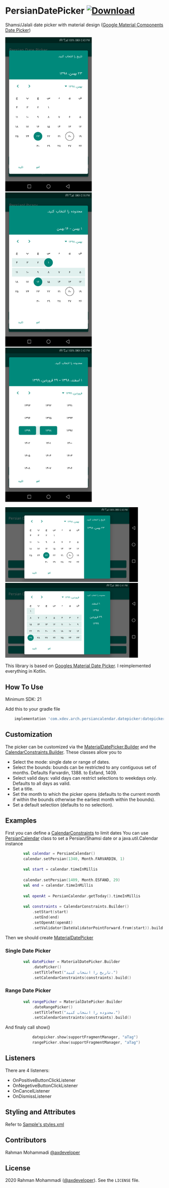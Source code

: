 # PersianDatePicker [ ![Download](https://api.bintray.com/packages/xdeveloper/PersianDatePicker/com.xdev.arch.persiancalendar.datepicker/images/download.svg) ](https://bintray.com/xdeveloper/PersianDatePicker/com.xdev.arch.persiancalendar.datepicker/_latestVersion)
Shamsi/Jalali date picker with material design ([Google Material Components Date Picker](https://github.com/material-components/material-components-android))

<p>
<img src="screenshots/date_picker_portrait.png" alt="Single Selection Demo Portrait" width="275"/>&emsp;
<img src="screenshots/range_picker_portrait.png" alt="Range Selection Demo Portrait" width="275"/>&emsp;
<img src="screenshots/range_picker_year_portrait.png" alt="Range Selection Year Demo Portrait" width="275"/>
</p>

<p>
<img src="screenshots/date_picker_land.png" alt="Single Selection Demo Land" width="422" />&emsp;
<img src="screenshots/range_picker_land.png" alt="Range Selection Demo Land" width="422" />
</p>

This library is based on [Googles Material Date Picker](https://github.com/material-components/material-components-android).
I reimplemented everything in Kotlin.

## How To Use
Minimum SDK: 21

Add this to your gradle file
```groovy
    implementation 'com.xdev.arch.persiancalendar.datepicker:datepicker:0.2.0'
```

## Customization
The picker can be customized via the [MaterialDatePicker.Builder](https://github.com/axdeveloper/PersianDatePicker/blob/master/persiancalendar/src/main/java/com/xdev/arch/persiancalendar/datepicker/MaterialDatePicker.kt)
and the
[CalendarConstraints.Builder](https://github.com/axdeveloper/PersianDatePicker/blob/master/persiancalendar/src/main/java/com/xdev/arch/persiancalendar/datepicker/CalendarConstraints.kt).
These classes allow you to

-  Select the mode: single date or range of dates.
-  Select the bounds: bounds can be restricted to any contiguous set of months. Defaults Farvardin, 1388. to Esfand, 1409.
-  Select valid days: valid days can restrict selections to weekdays only. Defaults to all days as valid.
-  Set a title.
-  Set the month to which the picker opens (defaults to the current month if within the bounds otherwise the earliest month within the bounds).
-  Set a default selection (defaults to no selection).

## Examples
First you can define a [CalendarConstraints](https://github.com/axdeveloper/PersianDatePicker/blob/master/persiancalendar/src/main/java/com/xdev/arch/persiancalendar/datepicker/CalendarConstraints.kt) to limit dates
You can use [PersianCalendar](https://github.com/axdeveloper/PersianDatePicker/blob/master/persiancalendar/src/main/java/com/xdev/arch/persiancalendar/datepicker/calendar/PersianCalendar.kt) class to set a Persian/Shamsi date or a java.util.Calendar instance
```kotlin
        val calendar = PersianCalendar()
        calendar.setPersian(1340, Month.FARVARDIN, 1)

        val start = calendar.timeInMillis
        
        calendar.setPersian(1409, Month.ESFAND, 29)
        val end = calendar.timeInMillis
        
        val openAt = PersianCalendar.getToday().timeInMillis
        
        val constraints = CalendarConstraints.Builder()
            .setStart(start)
            .setEnd(end)
            .setOpenAt(openAt)
            .setValidator(DateValidatorPointForward.from(start)).build()
```

Then we should create [MaterialDatePicker](https://github.com/axdeveloper/PersianDatePicker/blob/master/persiancalendar/src/main/java/com/xdev/arch/persiancalendar/datepicker/MaterialDatePicker.kt)

### Single Date Picker
```kotlin
        val datePicker = MaterialDatePicker.Builder
            .datePicker()
            .setTitleText("تاریخ را انتخاب کنید.")
            .setCalendarConstraints(constraints).build()
```
### Range Date Picker
```kotlin
        val rangePicker = MaterialDatePicker.Builder
            .dateRangePicker()
            .setTitleText("محدوده را انتخاب کنید.")
            .setCalendarConstraints(constraints).build()
```
And finaly call show()
```kotlin
            datepicker.show(supportFragmentManager, "aTag")
            rangePicker.show(supportFragmentManager, "aTag")
```
## Listeners
  There are 4 listeners: 
-   OnPositiveButtonClickListener
-   OnNegetiveButtonClickListener
-   OnCancelListener
-   OnDismissListener

## Styling and Attributes
Refer to [Sample's styles.xml](https://github.com/axdeveloper/PersianDatePicker/blob/master/app/src/main/res/values/styles.xml)

## Contributors
Rahman Mohammadi [@axdeveloper](https://github.com/axdeveloper)

## License
2020 Rahman Mohammadi ([@axdeveloper](https://github.com/axdeveloper)). See the `LICENSE` file.
